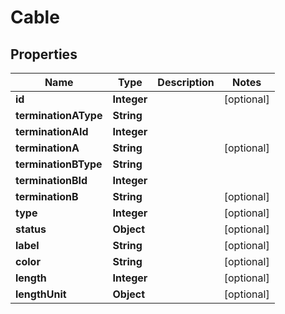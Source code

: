 # Cable

## Properties
Name | Type | Description | Notes
------------ | ------------- | ------------- | -------------
**id** | **Integer** |  |  [optional]
**terminationAType** | **String** |  | 
**terminationAId** | **Integer** |  | 
**terminationA** | **String** |  |  [optional]
**terminationBType** | **String** |  | 
**terminationBId** | **Integer** |  | 
**terminationB** | **String** |  |  [optional]
**type** | **Integer** |  |  [optional]
**status** | **Object** |  |  [optional]
**label** | **String** |  |  [optional]
**color** | **String** |  |  [optional]
**length** | **Integer** |  |  [optional]
**lengthUnit** | **Object** |  |  [optional]
